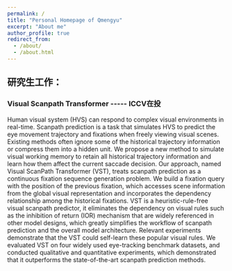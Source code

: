```yaml
---
permalink: /
title: "Personal Homepage of Qmengyu"
excerpt: "About me"
author_profile: true
redirect_from: 
  - /about/
  - /about.html
---
```


## 研究生工作：

### **Visual Scanpath Transformer -----             ICCV在投**

Human visual system (HVS) can respond to complex visual environments in real-time. Scanpath prediction is a task that simulates HVS to predict the eye movement trajectory and fixations when freely viewing visual scenes. Existing methods often ignore some of the historical trajectory information or compress them into a hidden unit. We propose a new method to simulate visual working memory to retain all historical trajectory information and learn how them affect the current saccade decision. Our approach, named Visual ScanPath Transformer (VST), treats scanpath prediction as a continuous fixation sequence generation problem. We build a fixation query with the position of the previous fixation, which accesses scene information from the global visual representation and incorporates the dependency relationship among the historical fixations. VST is a heuristic-rule-free visual scanpath predictor, it eliminates the dependency on visual rules such as the inhibition of return (IOR) mechanism that are widely referenced in other model designs, which greatly simplifies the workflow of scanpath prediction and the overall model architecture. Relevant experiments demonstrate that the VST could self-learn these popular visual rules. We evaluated VST on four widely used eye-tracking benchmark datasets, and conducted qualitative and quantitative experiments, which demonstrated that it outperforms the state-of-the-art scanpath prediction methods.
